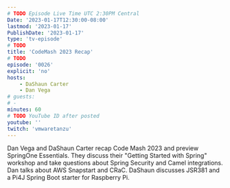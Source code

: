 ```yaml
---
# TODO Episode Live Time UTC 2:30PM Central
Date: '2023-01-17T12:30:00-08:00'
lastmod: '2023-01-17'
PublishDate: '2023-01-17'
type: 'tv-episode'
# TODO
title: 'CodeMash 2023 Recap'
# TODO
episode: '0026'
explicit: 'no'
hosts:
    - DaShaun Carter
    - Dan Vega
# guests:
# -
minutes: 60
# TODO YouTube ID after posted
youtube: ''
twitch: 'vmwaretanzu'
---
```


Dan Vega and DaShaun Carter recap Code Mash 2023 and preview SpringOne Essentials. They discuss their "Getting Started with Spring" workshop and take questions about Spring Security and Camel integrations. Dan talks about AWS Snapstart and CRaC. DaShaun discusses JSR381 and a Pi4J Spring Boot starter for Raspberry Pi.
